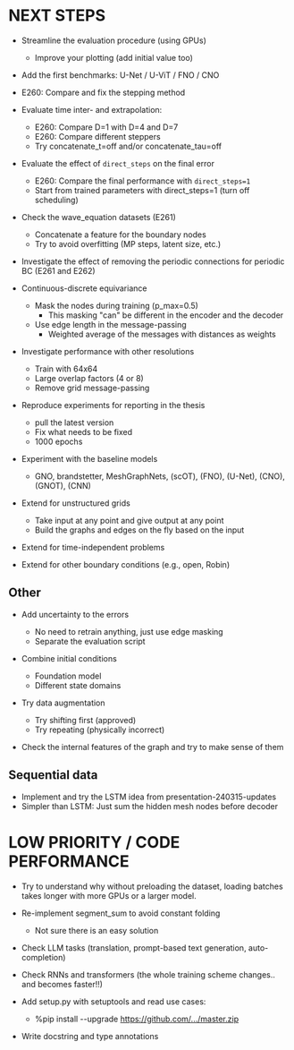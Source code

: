 # NEXT STEPS

- Streamline the evaluation procedure (using GPUs)
    * Improve your plotting (add initial value too)

- Add the first benchmarks: U-Net / U-ViT / FNO / CNO

- E260: Compare and fix the stepping method

- Evaluate time inter- and extrapolation:
    - E260: Compare D=1 with D=4 and D=7
    - E260: Compare different steppers
    * Try concatenate_t=off and/or concatenate_tau=off

- Evaluate the effect of `direct_steps` on the final error
    - E260: Compare the final performance with `direct_steps=1`
    * Start from trained parameters with direct_steps=1 (turn off scheduling)

- Check the wave_equation datasets (E261)
    * Concatenate a feature for the boundary nodes
    * Try to avoid overfitting (MP steps, latent size, etc.)

- Investigate the effect of removing the periodic connections for periodic BC (E261 and E262)

- Continuous-discrete equivariance
    * Mask the nodes during training (p_max=0.5)
        - This masking "can" be different in the encoder and the decoder
    * Use edge length in the message-passing
        - Weighted average of the messages with distances as weights

- Investigate performance with other resolutions
    * Train with 64x64
    * Large overlap factors (4 or 8)
    * Remove grid message-passing

- Reproduce experiments for reporting in the thesis
    * pull the latest version
    * Fix what needs to be fixed
    * 1000 epochs

- Experiment with the baseline models
    - GNO, brandstetter, MeshGraphNets, (scOT), (FNO), (U-Net), (CNO), (GNOT), (CNN)

- Extend for unstructured grids
    - Take input at any point and give output at any point
    - Build the graphs and edges on the fly based on the input
- Extend for time-independent problems
- Extend for other boundary conditions (e.g., open, Robin)

## Other
- Add uncertainty to the errors
    * No need to retrain anything, just use edge masking
    - Separate the evaluation script

- Combine initial conditions
    * Foundation model
    * Different state domains

- Try data augmentation
    - Try shifting first (approved)
    - Try repeating (physically incorrect)

- Check the internal features of the graph and try to make sense of them

## Sequential data
- Implement and try the LSTM idea from presentation-240315-updates
- Simpler than LSTM: Just sum the hidden mesh nodes before decoder

# LOW PRIORITY / CODE PERFORMANCE

- Try to understand why without preloading the dataset, loading batches takes longer with more GPUs or a larger model.

- Re-implement segment_sum to avoid constant folding
    - Not sure there is an easy solution

- Check LLM tasks (translation, prompt-based text generation, auto-completion)
- Check RNNs and transformers (the whole training scheme changes.. and becomes faster!!)

- Add setup.py with setuptools and read use cases:
    - %pip install --upgrade https://github.com/.../master.zip

- Write docstring and type annotations
